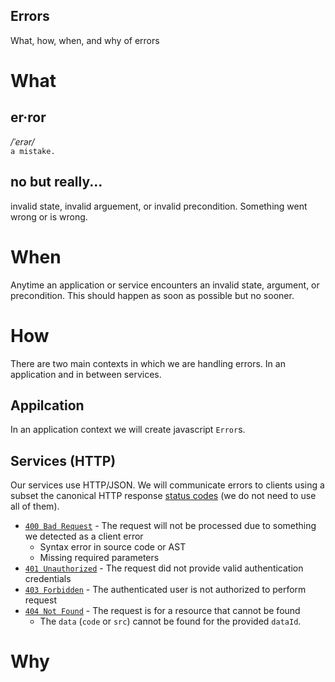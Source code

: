 Errors
---
What, how, when, and why of errors

# What
## __er·ror__
_/ˈerər/_<br />
`a mistake.`<br />

## no but really...
invalid state, invalid arguement, or invalid precondition. Something went wrong or is wrong.

# When
Anytime an application or service encounters an invalid state, argument, or precondition. This should happen as soon as possible but no sooner.

# How
There are two main contexts in which we are handling errors. In an application and in between services.

## Appilcation
In an application context we will create javascript `Error`s.

## Services (HTTP)
Our services use HTTP/JSON. We will communicate errors to clients using a subset the canonical HTTP response [status codes](https://developer.mozilla.org/en-US/docs/Web/HTTP/Status) (we do not need to use all of them).

- [`400 Bad Request`](https://developer.mozilla.org/en-US/docs/Web/HTTP/Status/400) - The request will not be processed due to something we detected as a client error
  - Syntax error in source code or AST
  - Missing required parameters
- [`401 Unauthorized`](https://developer.mozilla.org/en-US/docs/Web/HTTP/Status/401) - The request did not provide valid authentication credentials
- [`403 Forbidden`](https://developer.mozilla.org/en-US/docs/Web/HTTP/Status/403) - The authenticated user is not authorized to perform request
- [`404 Not Found`](https://developer.mozilla.org/en-US/docs/Web/HTTP/Status/403) - The request is for a resource that cannot be found
  - The `data` (`code` or `src`) cannot be found for the provided `dataId`.

# Why
